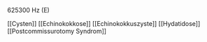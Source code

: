 625300 Hz (E)

[[Cysten]]
[[Echinokokkose]]
[[Echinokokkuszyste]]
[[Hydatidose]]
[[Postcommissurotomy Syndrom]]